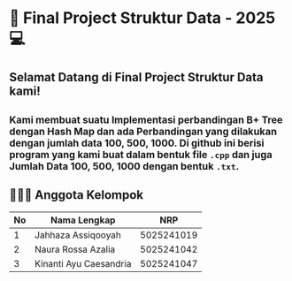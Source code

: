 # 🧠 Final Project Struktur Data - 2025 💻
Selamat Datang di Final Project Struktur Data kami! 
---
<sub>Kami membuat suatu Implementasi perbandingan B+ Tree dengan Hash Map dan ada Perbandingan yang dilakukan dengan jumlah data 100, 500, 1000.
Di github ini berisi program yang kami buat dalam bentuk file `.cpp` dan juga Jumlah Data 100, 500, 1000 dengan bentuk `.txt`.</sub>
---

## 🧑‍🤝‍🧑 Anggota Kelompok

| No |       Nama Lengkap         |      NRP      |
|----|----------------------------|---------------|
| 1  | Jahhaza Assiqooyah         |   5025241019  |
| 2  | Naura Rossa Azalia         |   5025241042  |
| 3  | Kinanti Ayu Caesandria     |   5025241047  |
